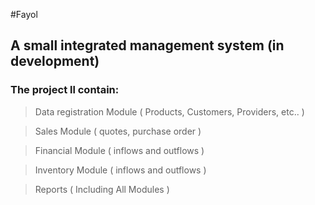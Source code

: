 #Fayol

## A small integrated management system (in development)

### The project ll contain:

> Data registration Module ( Products, Customers, Providers, etc.. )

> Sales Module ( quotes, purchase order )

> Financial Module ( inflows and outflows )

> Inventory Module ( inflows and outflows )

> Reports ( Including All Modules )
